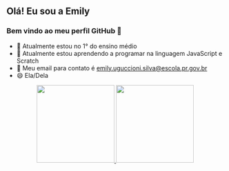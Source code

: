 ## Olá! Eu sou a Emily 
### Bem vindo ao meu perfil GitHub 👋
- 📓 Atualmente estou no 1° do ensino médio 
- 🌱 Atualmente estou aprendendo a programar na linguagem JavaScript e Scratch
- 📧 Meu email para contato é emily.uguccioni.silva@escola.pr.gov.br
- 😄 Ela/Dela

<div align="center">
  <a href="https://github.com/em1lyyu">
  <img height="180em" src="https://github-readme-stats.vercel.app/api?username=em1lyyu&show_icons=true&theme=tokyonight&include_all_commits=true&count_private=true"/>
  <img height="180em" src="https://github-readme-stats.vercel.app/api/top-langs/?username=em1lyyu&layout=compact&langs_count=7&theme=tokyonight"/>
</div>



